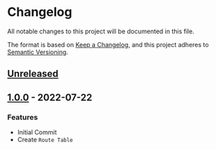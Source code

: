 # Changelog

All notable changes to this project will be documented in this file.

The format is based on [Keep a Changelog](https://keepachangelog.com/en/1.0.0/),
and this project adheres to [Semantic Versioning](https://semver.org/spec/v2.0.0.html).

## [Unreleased]

## [1.0.0] - 2022-07-22

### Features

- Initial Commit
- Create ```Route Table```


[Unreleased]: https://github.com/patrickhayo/azr-tf-module-route-table/compare/1.0.0...HEAD

[1.0.0]: https://github.com/patrickhayo/azr-tf-module-route-table/compare/5e23cc373d2802dde1c35104c5ecb61534005f8f...1.0.0
